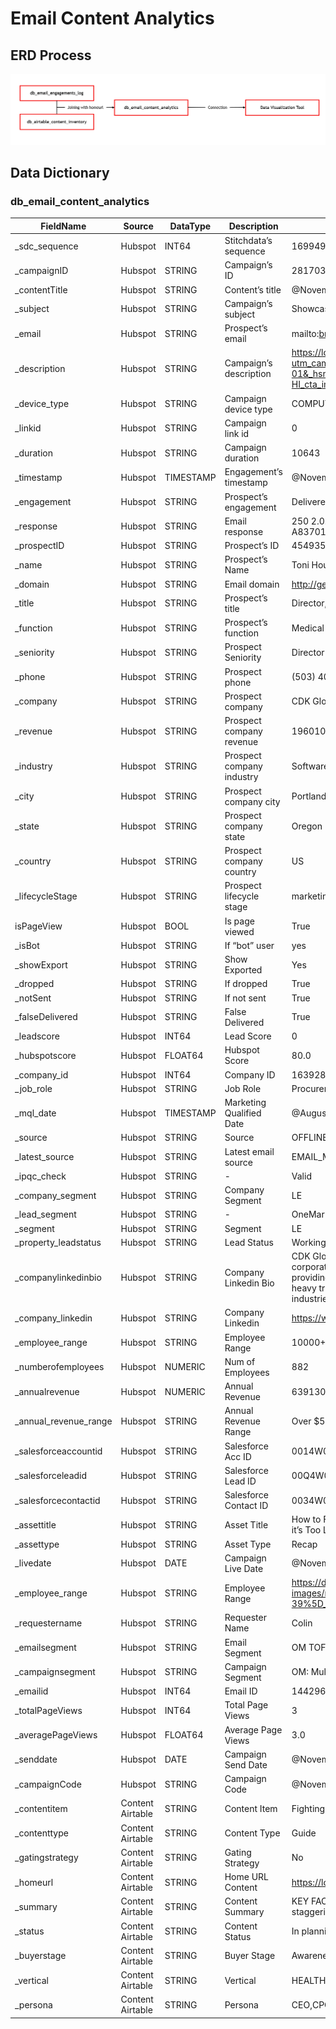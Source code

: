 # Email Content Analytics

## ERD Process

![Untitled](Email%20Content%20Analytics/Untitled.png)

## Data Dictionary

### **db_email_content_analytics**

| FieldName | Source | DataType | Description | Example |
| --- | --- | --- | --- | --- |
| _sdc_sequence | Hubspot | INT64 | Stitchdata’s sequence | 1699493484205787037 |
| _campaignID | Hubspot | STRING | Campaign’s ID | 281703889 |
| _contentTitle | Hubspot | STRING | Content’s title | @November 8, 2023_NT-12_TOFU01_OM |
| _subject | Hubspot | STRING | Campaign’s subject | Showcase Procurement’s True Value with Analytics |
| _email | Hubspot | STRING | Prospect’s email | mailto:bruce.pomazal@cdk.com |
| _description | Hubspot | STRING | Campaign’s description | https://logicsource.com/lp/optimizing-priority-99/?utm_campaign=2023-10-19_EM-05_WC-01&_hsmi=279018602&utm_content=ST02_LSI-HI_cta_img02&utm_source=email |
| _device_type | Hubspot | STRING | Campaign device type | COMPUTER |
| _linkid | Hubspot | STRING | Campaign link id | 0 |
| _duration | Hubspot | STRING | Campaign duration | 10643 |
| _timestamp | Hubspot | TIMESTAMP | Engagement’s timestamp | @November 8, 2023 14:02:25.822000 UTC |
| _engagement | Hubspot | STRING | Prospect’s engagement | Delivered |
| _response | Hubspot | STRING | Email response | 250 2.0.0 Ok: 26219 bytes queued as A837018005D |
| _prospectID | Hubspot | STRING | Prospect’s ID | 454935 |
| _name | Hubspot | STRING | Prospect’s Name | Toni Houck |
| _domain | Hubspot | STRING | Email domain | http://generalinsulation.com/ |
| _title | Hubspot | STRING | Prospect’s title | Director, Credit |
| _function | Hubspot | STRING | Prospect’s function | Medical Administration |
| _seniority | Hubspot | STRING | Prospect Seniority | Director |
| _phone | Hubspot | STRING | Prospect phone | (503) 402-3383 |
| _company | Hubspot | STRING | Prospect company | CDK Global |
| _revenue | Hubspot | STRING | Prospect company revenue | 1960100000 |
| _industry | Hubspot | STRING | Prospect company industry | Software |
| _city | Hubspot | STRING | Prospect company city | Portland |
| _state | Hubspot | STRING | Prospect company state | Oregon |
| _country | Hubspot | STRING | Prospect company country | US |
| _lifecycleStage | Hubspot | STRING | Prospect lifecycle stage | marketingqualifiedlead |
| isPageView | Hubspot | BOOL | Is page viewed | True |
| _isBot | Hubspot | STRING | If “bot” user | yes |
| _showExport | Hubspot | STRING | Show Exported | Yes |
| _dropped | Hubspot | STRING | If dropped | True |
| _notSent | Hubspot | STRING | If not sent | True |
| _falseDelivered | Hubspot | STRING | False Delivered | True |
| _leadscore | Hubspot | INT64 | Lead Score | 0 |
| _hubspotscore | Hubspot | FLOAT64 | Hubspot Score | 80.0 |
| _company_id | Hubspot | INT64 | Company ID | 16392854421 |
| _job_role | Hubspot | STRING | Job Role | Procurement |
| _mql_date | Hubspot | TIMESTAMP | Marketing Qualified Date | @August 23, 2023 14:04:12.192000 UTC |
| _source | Hubspot | STRING | Source | OFFLINE |
| _latest_source | Hubspot | STRING | Latest email source | EMAIL_MARKETING |
| _ipqc_check | Hubspot | STRING | - | Valid |
| _company_segment | Hubspot | STRING | Company Segment | LE |
| _lead_segment | Hubspot | STRING | - | OneMarket |
| _segment | Hubspot | STRING | Segment | LE |
| _property_leadstatus | Hubspot | STRING | Lead Status | Working |
| _companylinkedinbio | Hubspot | STRING | Company Linkedin Bio | CDK Global Inc. is an American multinational corporation based in Hoffman Estates, Illinois, providing data and technology to the automotive, heavy truck, recreation, and heavy equipment industries. |
| _company_linkedin | Hubspot | STRING | Company Linkedin | https://www.linkedin.com/company/cdknorthamerica |
| _employee_range | Hubspot | STRING | Employee Range | 10000+ |
| _numberofemployees | Hubspot | NUMERIC | Num of Employees | 882 |
| _annualrevenue | Hubspot | NUMERIC | Annual Revenue | 639130000 |
| _annual_revenue_range | Hubspot | STRING | Annual Revenue Range | Over $5 bil. |
| _salesforceaccountid | Hubspot | STRING | Salesforce Acc ID | 0014W00002ruaNzQAI |
| _salesforceleadid | Hubspot | STRING | Salesforce Lead ID | 00Q4W00001OcP1dUAF |
| _salesforcecontactid | Hubspot | STRING | Salesforce Contact ID | 0034W000036RY39QAG |
| _assettitle | Hubspot | STRING | Asset Title | How to Fix Failing Procurement Technology Before it’s Too Late |
| _assettype | Hubspot | STRING | Asset Type | Recap |
| _livedate | Hubspot | DATE | Campaign Live Date | @November 8, 2023 |
| _employee_range | Hubspot | STRING | Employee Range | https://dp.2x.marketing/airtable-images/n/%5B2023-11-15-00-33-39%5D___image.png |
| _requestername | Hubspot | STRING | Requester Name | Colin |
| _emailsegment | Hubspot | STRING | Email Segment | OM TOFU01 #12 |
| _campaignsegment | Hubspot | STRING | Campaign Segment | OM: Multiple Industries |
| _emailid | Hubspot | INT64 | Email ID | 144296746034 |
| _totalPageViews | Hubspot | INT64 | Total Page Views | 3 |
| _averagePageViews | Hubspot | FLOAT64 | Average Page Views | 3.0 |
| _senddate | Hubspot | DATE | Campaign Send Date | @November 8, 2023 |
| _campaignCode | Hubspot | STRING | Campaign Code | @November 8, 2023_NT-12_TOFU01_OM |
| _contentitem | Content Airtable | STRING | Content Item | Fighting Inflation with Better Buying video LP. |
| _contenttype | Content Airtable | STRING | Content Type | Guide |
| _gatingstrategy | Content Airtable | STRING | Gating Strategy | No |
| _homeurl | Content Airtable | STRING | Home URL Content | https://logicsource.com/lp/optimizing-priority-99/ |
| _summary | Content Airtable | STRING | Content Summary | KEY FACT: Non-clinical spending takes up a staggering 20% to 25% of net patient revenue |
| _status | Content Airtable | STRING | Content Status | In planning |
| _buyerstage | Content Airtable | STRING | Buyer Stage | Awareness |
| _vertical | Content Airtable | STRING | Vertical | HEALTHCARE |
| _persona | Content Airtable | STRING | Persona | CEO,CPO,COO,CFO,CTO |
